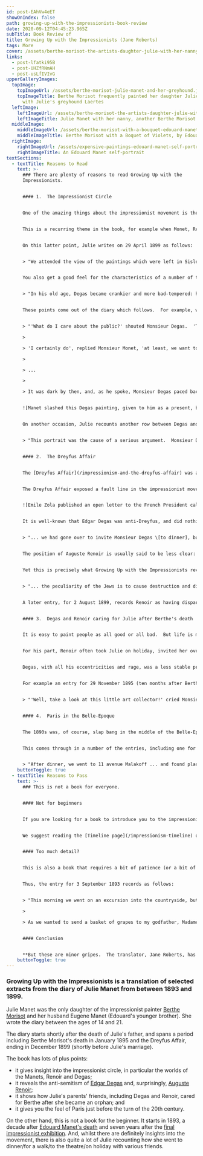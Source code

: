 ```yaml
---
id: post-EAhVw4eET
showOnIndex: false
path: growing-up-with-the-impressionists-book-review
date: 2020-09-12T04:45:23.965Z
subTitle: Book Review of
title: Growing Up with the Impressionists (Jane Roberts)
tags: More
cover: /assets/berthe-morisot-the-artists-daughter-julie-with-her-nanny.jpg
links:
  - post-lfatki95B
  - post-UHZfRNmAH
  - post-usLfIVIvG
upperGalleryImages:
  topImage:
    topImageUrl: /assets/berthe-morisot-julie-manet-and-her-greyhound.jpg
    topImageTitle: Berthe Morisot frequently painted her daughter Julie, this time
      with Julie's greyhound Laertes
  leftImage:
    leftImageUrl: /assets/berthe-morisot-the-artists-daughter-julie-with-her-nanny.jpg
    leftImageTitle: Julie Manet with her nanny, another Berthe Morisot work.
  middleImage:
    middleImageUrl: /assets/berthe-morisot-with-a-bouquet-edouard-manet.jpg
    middleImageTitle: Berthe Morisot with a Boquet of Violets, by Edouard Manet
  rightImage:
    rightImageUrl: /assets/expensive-paintings-edouard-manet-self-portrait-with-palette.jpg
    rightImageTitle: An Edouard Manet self-portrait
textSections:
  - textTitle: Reasons to Read
    text: >-
      ### There are plenty of reasons to read Growing Up with the
      Impressionists.


      #### 1.  The Impressionist Circle


      One of the amazing things about the impressionist movement is the fact that the core participants formed strong and lasting bonds of friendship.  


      This is a recurring theme in the book, for example when Monet, Renoir and Degas organise an exhibition of Morisot's works after her death; and when [Claude Monet](/claude-monet-biography) in particular organises an exhibition and sale of [Alfred Sisley's works](/alfred-sisley-biography) after his death to support his impecunious widow. 


      On this latter point, Julie writes on 29 April 1899 as follows:


      > "We attended the view of the paintings which were left in Sisley's studio \[on his death] and which are to be sold for his children, as well as others donated by various artists.  Monsieur Monet, who is organising it, asked me for one of Maman's canvases, and I of course gave him one: Maman would certainly have done the same to help the children of an artist who exhibited with her for so many years. ..."


      You also get a good feel for the characteristics of a number of the impressionists, in particular the oddities of Edgar Degas.  As Jane Roberts' 20-page introduction to the diary explains:


      > "In his old age, Degas became crankier and more bad-tempered: he didn't approve of any newfangled contraptions such as telephones, aeroplanes or even bicycles, finding them 'ridiculous'; he hated dogs, the country, the sea and especially flowers ...."


      These points come out of the diary which follows.  For example, when describing an exhibition for her late mother's works that was being organised by Monet, Renoir and Degas, she explains a huge row about where to place a screen and a sofa. Julie then recounts the following: 


      > "'What do I care about the public?' shouted Monsieur Degas.  'They see absolutely nothing - it's for myself, for ourselves, that we are mounting this exhibition, you can't honestly mean that you want to teach the public to see?'

      >

      > 'I certainly do', replied Monsieur Monet, 'at least, we want to try.  If we had put this exhibition on just for ourselves, it wouldn't be worth going to the trouble of hanging all these paintings ....'

      >

      > ... 

      >

      > It was dark by then, and, as he spoke, Monsieur Degas paced back and forth in his great hooded cape-coat and top hat, his silhouette looking terribly comical.  Monsieur Monet, also on his feet, was beginning to shout; ... Monsieur Renoir, totally exhausted, was sprawled on a chair.  The porters at Durand-Ruel's \[gallery] were laughing, saying: 'You watch \[Degas]: he'll never give in.'"


      ![Manet slashed this Degas painting, given to him as a present, because he thought that Degas had made his wife look ugly!](/assets/degas-edouard-manet-and-his-wife.jpg "Manet slashed this Degas painting, given to him as a present, because he thought that Degas had made his wife look ugly!")


      On another occasion, Julie recounts another row between Degas and Edouard Manet.  This time it probably wasn't Degas' fault!  As Julie explains:


      > "This portrait was the cause of a serious argument.  Monsieur Degas had painted Tante Suzanne at the piano with \[U]ncle Edouard lying on a sofa listening to her playing.  Finding that his wife looked too ugly, my uncle simply cut her out of the image.  Monsieur Degas quite reasonably was terribly angry about this and took back the canvas \[which he had given to Manet as a present!]"


      #### 2.  The Dreyfus Affair


      The [Dreyfus Affair](/impressionism-and-the-dreyfus-affair) was a decade-long political scandal that rocked France in the late 19th century.  In essence, the army framed a Jewish officer when it transpired that military secrets were being leaked to the Germans.  They then covered up, on the instructions of high-ranking politicians, evidence of Dreyfus' innocence.


      The Dreyfus Affair exposed a fault line in the impressionist movement.  Monet and long-time supporter of the impressionists Emile Zola were pro-Dreyfus (or Dreyfusards).  


      ![Emile Zola published an open letter to the French President called J'Accuse at the height of the Dreyfus Affair](/assets/emile-zola-jaccuse.jpg "Emile Zola published an open letter to the French President called J'Accuse at the height of the Dreyfus Affair")


      It is well-known that Edgar Degas was anti-Dreyfus, and did nothing to hide his shocking anti-Semitism.  This is confirmed in Julie Manet's diary.  For example, the entry for 20 January 1898 says:


      > "... we had gone over to invite Monsieur Degas \[to dinner], but, finding him in such a state about the Jews, we'd left without actually asking him."


      The position of Auguste Renoir is usually said to be less clear: it is hard to accept that this painter of joyous scenes who had an uncanny ability to capture the female form could be anti-semitic.


      Yet this is precisely what Growing Up with the Impressionists reveals.  For example, an entry for 17 March 1898 describes how Renoir and Mallarme came to dinner and the conversation turned to the Dreyfus Affair.  Renoir is recorded as having commented


      > "... the peculiarity of the Jews is to cause destruction and disorder ..."


      A later entry, for 2 August 1899, records Renoir as having disparaged a painting by Moreau by saying "It's art for Jews."


      #### 3.  Degas and Renoir caring for Julie after Berthe's death


      It is easy to paint people as all good or all bad.  But life is more complicated than that.  And so, whilst their views on Dreyfus are repugnant, it is interesting to note that Renoir and Degas took great interest in Julie after she was orphaned.


      For his part, Renoir often took Julie on holiday, invited her over to dinner or popped in to see her, and gave her encouragement and advice on her own paintings.  


      Degas, with all his eccentricities and rage, was a less stable presence.  But there is still lots of social interaction, with Degas being the person to introduce Julie Manet to her husband-to-be, Ernest Rouart.


      For example an entry for 29 November 1895 (ten months after Berthe's death) includes the following observation:


      > "'Well, take a look at this little art collector!' cried Monsieur Degas, patting me affectionately under the chin.  He gave me a kiss as we left and Monsieur Renoir, whom I always think of as our protector, saw us to the tram."


      #### 4.  Paris in the Belle-Epoque


      The 1890s was, of course, slap bang in the middle of the Belle-Epoque (c 1880-1914), a period characterised by economic prosperity, peace, and scientific and cultural advances.


      This comes through in a number of the entries, including one for 6 October 1896 recording the Russian Tsar's visit to Paris.  As Julie explains:


      > "After dinner, we went to 11 avenue Malakoff ... and found places on the balcony.  ... The Trocadero is brilliantly illuminated and the Arc de Triomphe looks like a jewel against the black sky.  At last, coloured rockets are set off all around the Eiffel Tower, illuminating the whole sky and shooting right up, all exploding at the same time and vying with each other for the honour of going even higher than the flag on top. . ... At the end of this extraordinary show, the illuminated image of Saint George appeared on the second platform of the Tower and all was suddenly black and quiet.  Then a grand finale of rockets crowned this marvellous fireworks display."
    buttonToggle: true
  - textTitle: Reasons to Pass
    text: >-
      ### This is not a book for everyone.


      #### Not for beginners


      If you are looking for a book to introduce you to the impressionist movement, then this is not for you: the story starts after the key impressionist period has come to an end; and there is too much incidental detail about background matters to provide a solid introduction.


      We suggest reading the [Timeline page](/impressionism-timeline) on this website, and then learning about the six key impressionists: Monet, Manet, Renoir, [Cezanne](/paul-cezanne-biography), Degas and [Pissarro](/camille-pissarro-biography).  Once you've done that, we would suggest reading Sue Roe's The Private Lives of the Impressionists.  


      #### Too much detail?


      This is also a book that requires a bit of patience (or a bit of skim-reading).  Whilst there are many passages describing important events and personalities, there is -- as one would expect of a teenager -- lots of incidental detail.  


      Thus, the entry for 3 September 1893 records as follows:


      > "This morning we went on an excursion into the countryside, but the weather was horrid and gloomy.  In the afternoon we stayed at the hotel painting and I did the Valvins bridge and the fireworks from memory.  We then went to see Monsieur Mallarme in his study, which is decorated with rush matting and Japanese things, as well as brown material with roses on it.  

      >

      > As we wanted to send a basket of grapes to my godfather, Madame Mallarme took us to see a countrywoman, Madame Badet, who told us to come back tomorrow so that we could watch the grapes being picked."


      #### Conclusion


      **But these are minor gripes.  The translator, Jane Roberts, has done a good job at excising or summarising the more minor entries.  And the book, which includes a helpful 20-page introductory summary, is only 198 pages long.  We therefore highly recommend Growing Up with the Impressionists to those with a good base knowledge about impressionism who want to learn more about the movement, and indeed Paris, in the 1890s.**
    buttonToggle: true
---
```

### Growing Up with the Impressionists is a translation of selected extracts from the diary of Julie Manet from between 1893 and 1899.

Julie Manet was the only daughter of the impressionist painter [Berthe Morisot](/berthe-morisot-biography) and her husband Eugene Manet (Edouard's younger brother).  She wrote the diary between the ages of 14 and 21. 

The diary starts shortly after the death of Julie's father, and spans a period including Berthe Morisot's death in January 1895 and the Dreyfus Affair, ending in December 1899 (shortly before Julie's marriage).

The book has lots of plus points:

* it gives insight into the impressionist circle, in particular the worlds of the Manets, Renoir and Degas; 
* it reveals the anti-semitism of [Edgar Degas](/edgar-degas-biography) and, surprisingly, [Auguste Renoir](/pierre-auguste-renoir-biography); 
* it shows how Julie's parents' friends, including Degas and Renoir, cared for Berthe after she became an orphan; and 
* it gives you the feel of Paris just before the turn of the 20th century.

On the other hand, this is not a book for the beginner.  It starts in 1893, a decade after [Edouard Manet's death](/edouard-manet-biography) and seven years after the [final impressionist exhibition](/eighth-impressionist-exhibition).  And, whilst there are definitely insights into the movement, there is also quite a lot of Julie recounting how she went to dinner/for a walk/to the theatre/on holiday with various friends.